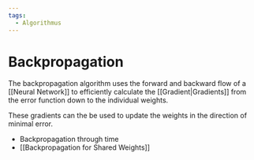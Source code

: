 ```yaml
---
tags:
  - Algorithmus
---
```

# Backpropagation

The backpropagation algorithm uses the forward and backward flow of a [[Neural Network]] to efficiently calculate the [[Gradient|Gradients]] from the error function down to the individual weights. 

These gradients can the be used to update the weights in the direction of minimal error. 


- Backpropagation through time
- [[Backpropagation for Shared Weights]]



